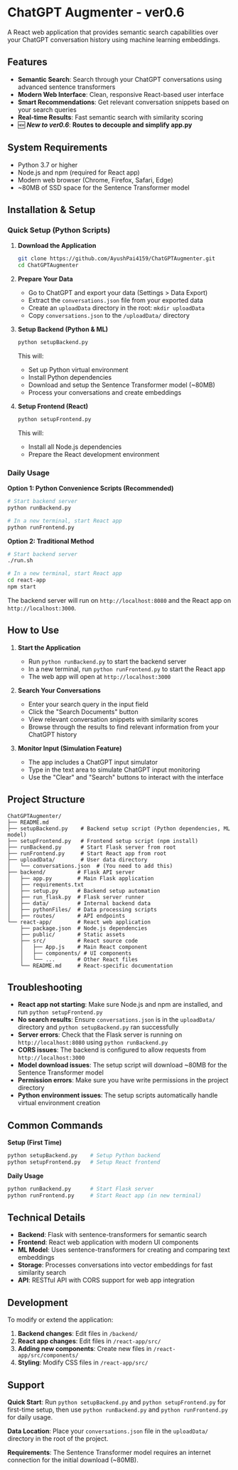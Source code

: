 # ChatGPT Augmenter - ver0.6

A React web application that provides semantic search capabilities over your ChatGPT conversation history using machine learning embeddings.

## Features

- **Semantic Search**: Search through your ChatGPT conversations using advanced sentence transformers
- **Modern Web Interface**: Clean, responsive React-based user interface
- **Smart Recommendations**: Get relevant conversation snippets based on your search queries
- **Real-time Results**: Fast semantic search with similarity scoring
- 🆕 **_New to ver0.6_**: **Routes to decouple and simplify app.py**

## System Requirements

- Python 3.7 or higher
- Node.js and npm (required for React app)
- Modern web browser (Chrome, Firefox, Safari, Edge)
- ~80MB of SSD space for the Sentence Transformer model

## Installation & Setup

### Quick Setup (Python Scripts)

1. **Download the Application**
   ```bash
   git clone https://github.com/AyushPai4159/ChatGPTAugmenter.git
   cd ChatGPTAugmenter
   ```

2. **Prepare Your Data**
   - Go to ChatGPT and export your data (Settings > Data Export)
   - Extract the `conversations.json` file from your exported data
   - Create an `uploadData` directory in the root: `mkdir uploadData`
   - Copy `conversations.json` to the `/uploadData/` directory

3. **Setup Backend (Python & ML)**
   ```bash
   python setupBackend.py
   ```
   This will:
   - Set up Python virtual environment
   - Install Python dependencies
   - Download and setup the Sentence Transformer model (~80MB)
   - Process your conversations and create embeddings

4. **Setup Frontend (React)**
   ```bash
   python setupFrontend.py
   ```
   This will:
   - Install all Node.js dependencies
   - Prepare the React development environment

### Daily Usage

**Option 1: Python Convenience Scripts (Recommended)**
```bash
# Start backend server
python runBackend.py

# In a new terminal, start React app
python runFrontend.py
```

**Option 2: Traditional Method**
```bash
# Start backend server
./run.sh

# In a new terminal, start React app
cd react-app
npm start
```

The backend server will run on `http://localhost:8080` and the React app on `http://localhost:3000`.

## How to Use

1. **Start the Application**
   - Run `python runBackend.py` to start the backend server
   - In a new terminal, run `python runFrontend.py` to start the React app
   - The web app will open at `http://localhost:3000`

2. **Search Your Conversations**
   - Enter your search query in the input field
   - Click the "Search Documents" button
   - View relevant conversation snippets with similarity scores
   - Browse through the results to find relevant information from your ChatGPT history

3. **Monitor Input (Simulation Feature)**
   - The app includes a ChatGPT input simulator
   - Type in the text area to simulate ChatGPT input monitoring
   - Use the "Clear" and "Search" buttons to interact with the interface

## Project Structure

```
ChatGPTAugmenter/
├── README.md
├── setupBackend.py    # Backend setup script (Python dependencies, ML model)
├── setupFrontend.py   # Frontend setup script (npm install)
├── runBackend.py      # Start Flask server from root
├── runFrontend.py     # Start React app from root
├── uploadData/        # User data directory
│   └── conversations.json  # (You need to add this)
├── backend/          # Flask API server
│   ├── app.py        # Main Flask application
│   ├── requirements.txt
│   ├── setup.py      # Backend setup automation
│   ├── run_flask.py  # Flask server runner
│   ├── data/         # Internal backend data
│   ├── pythonFiles/  # Data processing scripts
│   ├── routes/       # API endpoints
└── react-app/        # React web application
    ├── package.json  # Node.js dependencies
    ├── public/       # Static assets
    ├── src/          # React source code
    │   ├── App.js    # Main React component
    │   ├── components/ # UI components
    │   └── ...       # Other React files
    └── README.md     # React-specific documentation
```

## Troubleshooting

- **React app not starting**: Make sure Node.js and npm are installed, and run `python setupFrontend.py`
- **No search results**: Ensure `conversations.json` is in the `uploadData/` directory and `python setupBackend.py` ran successfully
- **Server errors**: Check that the Flask server is running on `http://localhost:8080` using `python runBackend.py`
- **CORS issues**: The backend is configured to allow requests from `http://localhost:3000`
- **Model download issues**: The setup script will download ~80MB for the Sentence Transformer model
- **Permission errors**: Make sure you have write permissions in the project directory
- **Python environment issues**: The setup scripts automatically handle virtual environment creation

## Common Commands

**Setup (First Time)**
```bash
python setupBackend.py    # Setup Python backend
python setupFrontend.py   # Setup React frontend
```

**Daily Usage**
```bash
python runBackend.py      # Start Flask server
python runFrontend.py     # Start React app (in new terminal)
```

## Technical Details

- **Backend**: Flask with sentence-transformers for semantic search
- **Frontend**: React web application with modern UI components
- **ML Model**: Uses sentence-transformers for creating and comparing text embeddings
- **Storage**: Processes conversations into vector embeddings for fast similarity search
- **API**: RESTful API with CORS support for web app integration

## Development

To modify or extend the application:

1. **Backend changes**: Edit files in `/backend/` 
2. **React app changes**: Edit files in `/react-app/src/`
3. **Adding new components**: Create new files in `/react-app/src/components/`
4. **Styling**: Modify CSS files in `/react-app/src/`

## Support

**Quick Start**: Run `python setupBackend.py` and `python setupFrontend.py` for first-time setup, then use `python runBackend.py` and `python runFrontend.py` for daily usage.

**Data Location**: Place your `conversations.json` file in the `uploadData/` directory in the root of the project.

**Requirements**: The Sentence Transformer model requires an internet connection for the initial download (~80MB).